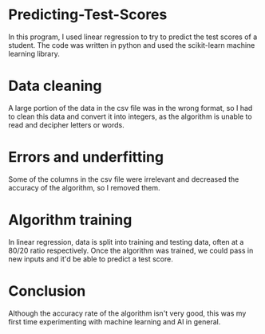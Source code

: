 # Predicting-Test-Scores
In this program, I used linear regression to try to predict the test scores of a student. The code was written in python and used the scikit-learn machine learning library.

# Data cleaning
A large portion of the data in the csv file was in the wrong format, so I had to clean this data and convert it into integers, as the algorithm is unable to read and decipher letters or words. 

# Errors and underfitting
Some of the columns in the csv file were irrelevant and decreased the accuracy of the algorithm, so I removed them.

# Algorithm training
In linear regression, data is split into training and testing data, often at a 80/20 ratio respectively. Once the algorithm was trained, we could pass in new inputs and it'd be able to predict a test score.

# Conclusion
Although the accuracy rate of the algorithm isn't very good, this was my first time experimenting with machine learning and AI in general.  
